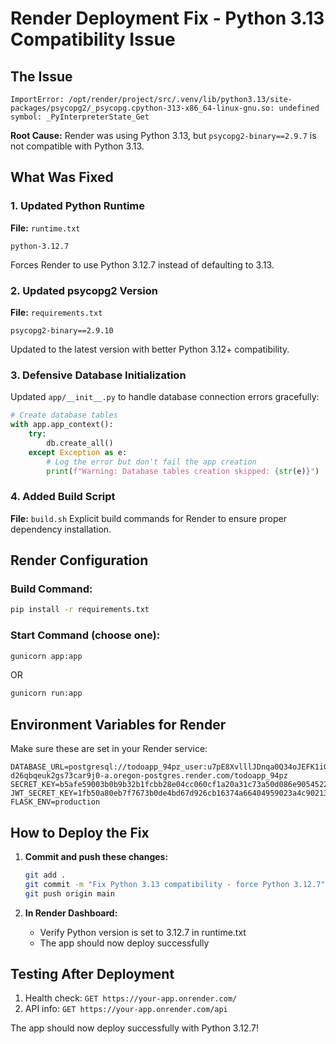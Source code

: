 # Render Deployment Fix - Python 3.13 Compatibility Issue

## The Issue
```
ImportError: /opt/render/project/src/.venv/lib/python3.13/site-packages/psycopg2/_psycopg.cpython-313-x86_64-linux-gnu.so: undefined symbol: _PyInterpreterState_Get
```

**Root Cause:** Render was using Python 3.13, but `psycopg2-binary==2.9.7` is not compatible with Python 3.13.

## What Was Fixed

### 1. Updated Python Runtime
**File:** `runtime.txt`
```
python-3.12.7
```
Forces Render to use Python 3.12.7 instead of defaulting to 3.13.

### 2. Updated psycopg2 Version
**File:** `requirements.txt`
```
psycopg2-binary==2.9.10
```
Updated to the latest version with better Python 3.12+ compatibility.

### 3. Defensive Database Initialization
Updated `app/__init__.py` to handle database connection errors gracefully:
```python
# Create database tables
with app.app_context():
    try:
        db.create_all()
    except Exception as e:
        # Log the error but don't fail the app creation
        print(f"Warning: Database tables creation skipped: {str(e)}")
```

### 4. Added Build Script
**File:** `build.sh`
Explicit build commands for Render to ensure proper dependency installation.

## Render Configuration

### Build Command:
```bash
pip install -r requirements.txt
```

### Start Command (choose one):
```bash
gunicorn app:app
```
OR
```bash
gunicorn run:app
```

## Environment Variables for Render

Make sure these are set in your Render service:
```
DATABASE_URL=postgresql://todoapp_94pz_user:u7pE8XvlllJDnqa0Q34oJEFK1iGj5pB2@dpg-d26qbqeuk2gs73car9j0-a.oregon-postgres.render.com/todoapp_94pz
SECRET_KEY=b5afe59003b0b9b32b1fcbb28e04cc060cf1a20a31c73a50d086e9054522cee2
JWT_SECRET_KEY=1fb50a80eb7f7673b0de4bd67d926cb16374a66404959023a4c902134eb58820
FLASK_ENV=production
```

## How to Deploy the Fix

1. **Commit and push these changes:**
   ```bash
   git add .
   git commit -m "Fix Python 3.13 compatibility - force Python 3.12.7"
   git push origin main
   ```

2. **In Render Dashboard:**
   - Verify Python version is set to 3.12.7 in runtime.txt
   - The app should now deploy successfully

## Testing After Deployment

1. Health check: `GET https://your-app.onrender.com/`
2. API info: `GET https://your-app.onrender.com/api`

The app should now deploy successfully with Python 3.12.7!
